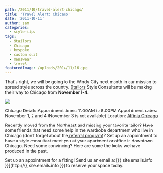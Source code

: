 ```yaml
---
path: /2011/10/travel-alert-chicago/
title: 'Travel Alert: Chicago'
date: '2011-10-11'
author: sam
categories:
  - style-tips
tags:
  - 9tailors
  - Chicago
  - bespoke
  - custom suit
  - menswear
  - travel
featuredImage: /uploads/2014/11/16.jpg
---
```

That's right, we will be going to the Windy City next month in our mission to spread style across the country. [9tailors](http://www.9tailors.com) Style Consultants will be making their way to Chicago from **November 1-4.**

[![](http://1.bp.blogspot.com/-6NST19vp5dk/TpytsFtXHdI/AAAAAAAAKV4/TRPJ3katdZY/s640/booth_9tailors_201110.jpg)](http://1.bp.blogspot.com/-6NST19vp5dk/TpytsFtXHdI/AAAAAAAAKV4/TRPJ3katdZY/s1600/booth_9tailors_201110.jpg)

Chicago Details:Appointment times: 11:00AM to 8:00PM
Appointment dates: November 1, 2 and 4 (November 3 is not available)
Location: [Affinia Chicago](http://www.affinia.com/Chicago-Hotel.aspx?name=Affinia-Chicago)

Recently moved from the Northeast and missing your favorite tailor? Have some friends that need some help in the wardrobe department who live in Chicago (don't forget about the[ referral program](http://2011/04/spread-good-style.html))? Set up an appointment to have a style consultant meet you at your apartment or office in downtown Chicago.
Need some convincing? Here are some the looks we have produced in the past.

Set up an appointment for a fitting! Send us an email at [{{ site.emails.info }}](http://{{ site.emails.info }}) to reserve your space today.